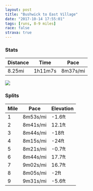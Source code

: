 ```yaml
---
layout: post
title: "Bushwick to East Village"
date: "2017-10-14 17:55:01"
tags: [runs, 8-9 miles]
race: false
strava: true
---
```


### Stats

| Distance | Time | Pace |
|----------|------|------|
|8.25mi|1h11m7s|8m37s/mi|

<img src='https://maps.googleapis.com/maps/api/staticmap?maptype=roadmap&path=enc:ezmwFpqhbM@nCgBRBpErCdo@_Kn`@mBvCcBo@cIdYeC_@oGtVuBlBlSlGjCyNhA\ai@biCu@g@~Now@vCv@[hCb@qErBRb@yDsb@eMey@}JyEzAyHpJiWdEaM`e@loAbz@pAtB{@~GiS{DaGeFaFxCP{GkMoJpDqMmG{DgAn@&key=AIzaSyC1MId7bFpkLXNAaYhBSTb8jLyiSqzbDtM&size=800x800&markers=color:yellow|label:S|40.70835,-73.94089&markers=color:green|label:F|40.73338,-73.98473000000006'>

### Splits

| Mile | Pace | Elevation |
|------|------|-----------|
|1|8m53s/mi|-1.6ft|
|2|8m41s/mi|12.1ft|
|3|8m44s/mi|-18ft|
|4|8m15s/mi|-24ft|
|5|8m21s/mi|-0.7ft|
|6|8m44s/mi|17.7ft|
|7|9m02s/mi|16.7ft|
|8|8m05s/mi|-2ft|
|9|9m31s/mi|-5.6ft|
